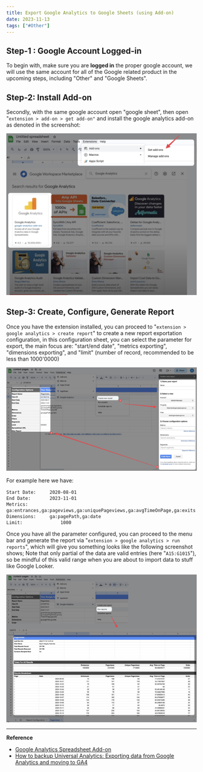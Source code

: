 ```yaml
---
title: Export Google Analytics to Google Sheets (using Add-on)
date: 2023-11-13
tags: ["#Other"]
---
```



## Step-1 : Google Account Logged-in
To begin with, make sure you are **logged in** the proper google account, we will use the same account for all of the Google related product in the upcoming steps, including "Other" and "Google Sheets".

## Step-2: Install Add-on
Secondly, with the same google account open "google sheet", then open "`extension > add-on > get add-on"` and install the google analytics add-on as denoted in the screenshot:

![2023.11.13 - 132915](2023.11.13%20-%20132915.jpg)

## Step-3: Create, Configure, Generate Report
Once you have the extension installed, you can proceed to "`extension > google analytics > create report`" to create a new report exportation configuration, in this configuration sheet, you can select the parameter for export, the main focus are: "start/end date", "metrics exporting", "dimensions exporting", and "limit" (number of record, recommended to be less than 1000'0000)

![2023.11.13 - 133746](2023.11.13%20-%20133746.jpg)

For example here we have:
```
Start Date:	    2020-08-01
End Date:	    2023-11-01
Metrics:	    ga:entrances,ga:pageviews,ga:uniquePageviews,ga:avgTimeOnPage,ga:exits
Dimensions:	    ga:pagePath,ga:date
Limit:	            1000
```

Once you have all the parameter configured, you can proceed to the menu bar and generate the report via "`extension > google analytics > run reports`", which will give you something looks like the following screenshot shows; Note that only partial of the data are valid entries (here "`A15:G1015`"), so be mindful of this valid range when you are about to import data to stuff like Google Looker.


![2023.11.13 - 134039](2023.11.13%20-%20134039.jpg)

---
**Reference**
- [Google Analytics Spreadsheet Add-on](https://developers.google.com/analytics/solutions/google-analytics-spreadsheet-add-on)
- [How to backup Universal Analytics: Exporting data from Google Analytics and moving to GA4](https://youtu.be/WGIe_HgIdBg?si=8Z6IWZ-XEMi0_nKY)